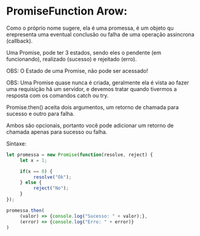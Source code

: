 # PromiseFunction Arow:

Como o próprio nome sugere, ela é uma promessa, é um objeto qu erepresenta uma eventual conclusão ou falha de uma operação assincrona (callback). 

Uma Promise, pode ter 3 estados, sendo eles o pendente (em funcionando), realizado (sucesso) e rejeitado (erro).

OBS: O Estado de uma Promise, não pode ser acessado! 

OBS: Uma Promise quase nunca é criada, geralmente ela é vista ao fazer uma requisição há um servidor, e devemos tratar quando tivermos a resposta com os comandos catch ou try.

Promise.then() aceita dois argumentos, um retorno de chamada para sucesso e outro para falha.

Ambos são opcionais, portanto você pode adicionar um retorno de chamada apenas para sucesso ou falha.

Sintaxe:

~~~javascript
let promessa = new Promise(function(resolve, reject) {
     let x = 1;

     if(x == 0) {
          resolve("Ok");
     } else {
          reject("No");
     }
});

promessa.then(
     (valor) => {console.log("Sucesso: " + valor);},
     (error) => {console.log("Erro: " + error)}
)
~~~